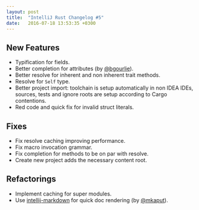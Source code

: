 ```yaml
---
layout: post
title:  "IntelliJ Rust Changelog #5"
date:   2016-07-18 13:53:35 +0300
---
```


## New Features

* Typification for fields.
* Better completion for attributes (by [@bgourlie]).
* Better resolve for inherent and non inherent trait methods.
* Resolve for `Self` type.
* Better project import: toolchain is setup automatically in non IDEA IDEs,
  sources, tests and ignore roots are setup according to Cargo contentions.
* Red code and quick fix for invalid struct literals.


## Fixes

* Fix resolve caching improving performance.
* Fix macro invocation grammar.
* Fix completion for methods to be on par with resolve.
* Create new project adds the necessary content root.


## Refactorings

* Implement caching for super modules.
* Use [intellij-markdown] for quick doc rendering (by [@mkaput]).


[@bgourlie]: https://github.com/bgourlie
[@mkaput]: https://github.com/mkaput
[intellij-markdown]: https://github.com/valich/intellij-markdown
